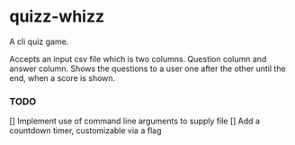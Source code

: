 # quizz-whizz
A cli quiz game.

Accepts an input csv file which is two columns. Question column and answer column. Shows the questions to a user one after the other until the end, when a score is shown.

### TODO
[] Implement use of command line arguments to supply file
[] Add a countdown timer, customizable via a flag
